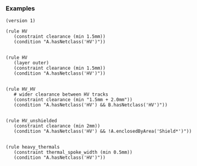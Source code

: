 ### Examples

    (version 1)

    (rule HV
       (constraint clearance (min 1.5mm))
       (condition "A.hasNetclass('HV')"))


    (rule HV
       (layer outer)
       (constraint clearance (min 1.5mm))
       (condition "A.hasNetclass('HV')"))


    (rule HV_HV
       # wider clearance between HV tracks
       (constraint clearance (min "1.5mm + 2.0mm"))
       (condition "A.hasNetclass('HV') && B.hasNetclass('HV')"))


    (rule HV_unshielded
       (constraint clearance (min 2mm))
       (condition "A.hasNetclass('HV') && !A.enclosedByArea('Shield*')"))


    (rule heavy_thermals
       (constraint thermal_spoke_width (min 0.5mm))
       (condition "A.hasNetclass('HV')"))
<br><br>

